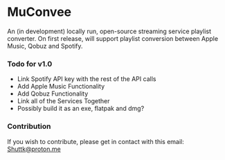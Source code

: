 # MuConvee
An (in development) locally run, open-source streaming service playlist converter.
On first release, will support playlist conversion between Apple Music, Qobuz and Spotify.

### Todo for v1.0
- Link Spotify API key with the rest of the API calls
- Add Apple Music Functionality
- Add Qobuz Functionality
- Link all of the Services Together
- Possibly build it as an exe, flatpak and dmg?

### Contribution
If you wish to contribute, please get in contact with this email: Shuttk@proton.me

